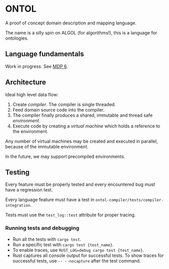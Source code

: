 # ONTOL

A proof of concept domain description and mapping language.

The name is a silly spin on ALGOL (for algorithms!), this is a language for ontologies.

## Language fundamentals

Work in progress. See [MDP 6](https://gitlab.com/protojour/x-design-proposals/-/issues/8).

## Architecture

Ideal high level data flow:

1. Create _compiler_. The compiler is single threaded.
2. Feed domain source code into the compiler.
3. The compiler finally produces a shared, immutable and thread safe _environment_.
4. Execute code by creating a _virtual machine_ which holds a reference to the environment.

Any number of virtual machines may be created and executed in parallel, because of the immutable environment.

In the future, we may support precompiled environments.

## Testing

Every feature must be properly tested and every encountered bug must have a regression test.

Every language feature must have a test in `ontol-compiler/tests/compiler-integration`.

Tests must use the `test_log::test` attribute for proper tracing.

### Running tests and debugging

* Run all the tests with `cargo test`.
* Run a specific test with `cargo test {test_name}`.
* To enable traces, use `RUST_LOG=debug cargo test {test_name}`.
* Rust captures all console output for successful tests. To show traces for successful tests, use `-- --nocapture` after the test command.
